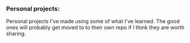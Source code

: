 ### Personal projects:
Personal projects I've made using some of what I've learned. The good ones will probably get moved to to their own repo if I think they are worth sharing.
